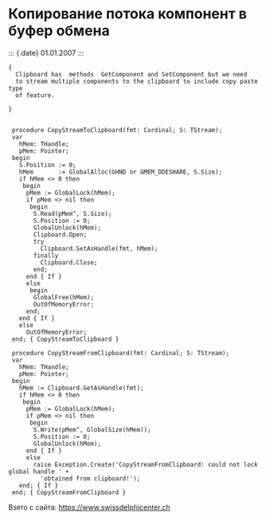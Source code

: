 Копирование потока компонент в буфер обмена
===========================================

::: {.date}
01.01.2007
:::

    { 
      Clipboard has  methods  GetComponent and SetComponent but we need 
      to stream multiple components to the clipboard to include copy paste type 
      of feature. 
     
    }
     
     
     procedure CopyStreamToClipboard(fmt: Cardinal; S: TStream);
     var
       hMem: THandle;
       pMem: Pointer;
     begin
       S.Position := 0;
       hMem       := GlobalAlloc(GHND or GMEM_DDESHARE, S.Size);
       if hMem <> 0 then
        begin
         pMem := GlobalLock(hMem);
         if pMem <> nil then
          begin
           S.Read(pMem^, S.Size);
           S.Position := 0;
           GlobalUnlock(hMem);
           Clipboard.Open;
           try
             Clipboard.SetAsHandle(fmt, hMem);
           finally
             Clipboard.Close;
           end;
         end { If }
         else
          begin
           GlobalFree(hMem);
           OutOfMemoryError;
         end;
       end { If }
       else
         OutOfMemoryError;
     end; { CopyStreamToClipboard }

     procedure CopyStreamFromClipboard(fmt: Cardinal; S: TStream);
     var
       hMem: THandle;
       pMem: Pointer;
     begin
       hMem := Clipboard.GetAsHandle(fmt);
       if hMem <> 0 then
        begin
         pMem := GlobalLock(hMem);
         if pMem <> nil then
          begin
           S.Write(pMem^, GlobalSize(hMem));
           S.Position := 0;
           GlobalUnlock(hMem);
         end { If }
         else
           raise Exception.Create('CopyStreamFromClipboard: could not lock global handle ' +
             'obtained from clipboard!');
       end; { If }
     end; { CopyStreamFromClipboard }

Взято с сайта: <https://www.swissdelphicenter.ch>
